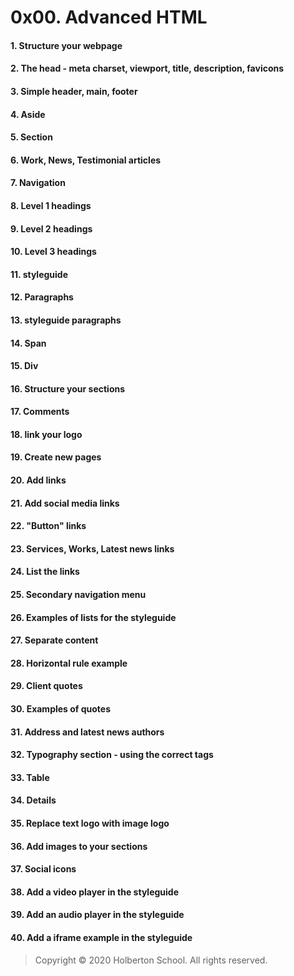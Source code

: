 # 0x00. Advanced HTML
#### 1. Structure your webpage
#### 2. The head - meta charset, viewport, title, description, favicons
#### 3. Simple header, main, footer
#### 4. Aside
#### 5. Section
#### 6. Work, News, Testimonial articles
#### 7. Navigation
#### 8. Level 1 headings
#### 9. Level 2 headings
#### 10. Level 3 headings
#### 11. styleguide
#### 12. Paragraphs
#### 13. styleguide paragraphs
#### 14. Span
#### 15. Div
#### 16. Structure your sections
#### 17. Comments
#### 18. link your logo
#### 19. Create new pages
#### 20. Add links
#### 21. Add social media links
#### 22. "Button" links
#### 23. Services, Works, Latest news links
#### 24. List the links
#### 25. Secondary navigation menu
#### 26. Examples of lists for the styleguide
#### 27. Separate content
#### 28. Horizontal rule example
#### 29. Client quotes
#### 30. Examples of quotes
#### 31. Address and latest news authors
#### 32. Typography section - using the correct tags
#### 33. Table
#### 34. Details
#### 35. Replace text logo with image logo
#### 36. Add images to your sections
#### 37. Social icons
#### 38. Add a video player in the styleguide
#### 39. Add an audio player in the styleguide
#### 40. Add a iframe example in the styleguide
> Copyright © 2020 Holberton School. All rights reserved.